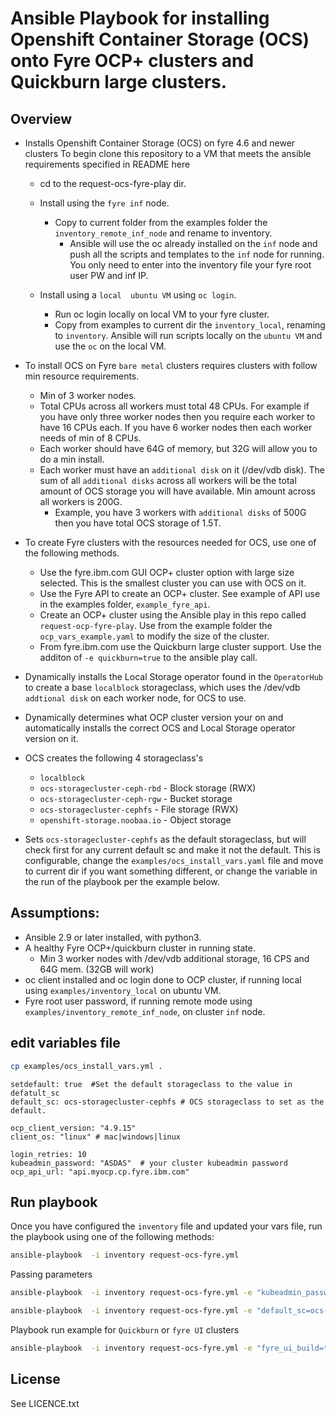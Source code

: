# Ansible Playbook for installing Openshift Container Storage (OCS) onto Fyre OCP+ clusters and Quickburn large clusters.

## Overview

- Installs Openshift Container Storage (OCS) on fyre 4.6 and newer clusters
  To begin clone this repository to a VM that meets the ansible requirements specified in README here
  - cd to the request-ocs-fyre-play dir.

  - Install using the `fyre inf` node.
    - Copy to current folder from the examples folder the `inventory_remote_inf_node` and  rename to inventory.
      - Ansible will use the oc already installed on the `inf` node and push all the scripts and templates to the `inf` node for running. You only need to enter into the inventory file your fyre root user PW  and inf IP.
  - Install using a `local  ubuntu VM` using `oc login`.
    - Run oc login locally on local VM to your fyre cluster.
    - Copy from examples to current dir the `inventory_local`, renaming to `inventory`. Ansible will run scripts locally on the `ubuntu VM` and use the `oc` on the local VM.

- To install OCS on Fyre `bare metal` clusters requires clusters with follow min resource requirements.
  - Min of 3 worker nodes.
  - Total CPUs across all workers must total 48 CPUs. For example if you have only three worker nodes then you require each worker to have 16 CPUs each. If you have 6 worker nodes then each worker needs of min of 8 CPUs.
  - Each worker should have 64G of memory, but 32G will allow you to do a min install.
  - Each worker must have an `additional disk` on it (/dev/vdb disk). The sum of all `additional disks` across all workers will be the total amount of OCS storage you will have available. Min amount across all workers is 200G.
    - Example, you have 3 workers with `additional disks` of 500G then you have total OCS storage of 1.5T.
- To create Fyre clusters with the resources needed for OCS, use one of the following methods.
  - Use the fyre.ibm.com GUI OCP+ cluster option with large size selected. This is the smallest cluster you can use with OCS on it.
  - Use the Fyre API to create an OCP+ cluster. See example of API use in the examples folder, `example_fyre_api`.
  - Create an OCP+ cluster using the Ansible play in this repo called `request-ocp-fyre-play`. Use from the example folder the  `ocp_vars_example.yaml` to modify the size of the cluster.
  - From fyre.ibm.com use the Quickburn large cluster support. Use the additon of `-e quickburn=true` to the ansible play call.  

- Dynamically installs the Local Storage operator found in the `OperatorHub` to create a base `localblock` storageclass, which uses the /dev/vdb `addtional disk` on each worker node, for OCS to use.

- Dynamically determines what OCP cluster version your on and automatically installs the correct OCS and Local Storage operator version on it.

- OCS creates the following 4 storageclass's
  - `localblock`
  - `ocs-storagecluster-ceph-rbd` - Block storage (RWX)
  - `ocs-storagecluster-ceph-rgw` - Bucket storage
  - `ocs-storagecluster-cephfs` - File storage (RWX)
  - `openshift-storage.noobaa.io` - Object storage 

- Sets `ocs-storagecluster-cephfs` as the default storageclass, but will check first for any current default sc and make it not the default. This is configurable, change the `examples/ocs_install_vars.yaml` file and move to current dir if you want something different, or change the variable in the run of the playbook per the example below.

## Assumptions:

- Ansible 2.9 or later installed, with python3.
- A healthy Fyre OCP+/quickburn cluster in running state.
  - Min 3 worker nodes with /dev/vdb additional storage, 16 CPS and 64G mem. (32GB will work)
- oc client installed and oc login done to OCP cluster, if running local using `examples/inventory_local` on ubuntu VM.
- Fyre root user password, if running remote mode using `examples/inventory_remote_inf_node`, on cluster `inf` node.

## edit variables file

```bash
cp examples/ocs_install_vars.yml .
```

```code
setdefault: true  #Set the default storageclass to the value in defatult_sc
default_sc: ocs-storagecluster-cephfs # OCS storageclass to set as the default.

ocp_client_version: "4.9.15"
client_os: "linux" # mac|windows|linux

login_retries: 10
kubeadmin_password: "ASDAS"  # your cluster kubeadmin password
ocp_api_url: "api.myocp.cp.fyre.ibm.com" 
```

## Run playbook

Once you have configured the `inventory` file and updated your vars file, run the playbook using one of the following methods:

```bash
ansible-playbook  -i inventory request-ocs-fyre.yml
```

Passing parameters

```bash
ansible-playbook  -i inventory request-ocs-fyre.yml -e "kubeadmin_password=QWET-EWETE-QWERW" -e "ocp_api_url=api.mycluster.cp.fyre.ibm.com"
```

```bash
ansible-playbook  -i inventory request-ocs-fyre.yml -e "default_sc=ocs-storagecluster-ceph-rbd"
```

Playbook run example for `Quickburn` or `fyre UI` clusters

```bash
ansible-playbook  -i inventory request-ocs-fyre.yml -e "fyre_ui_build=true"
```

## License

See LICENCE.txt
